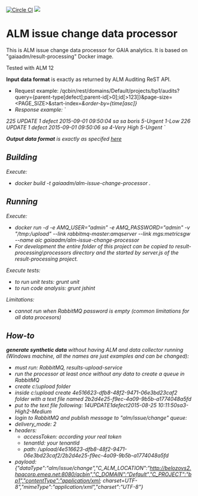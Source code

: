 [![Circle CI](https://circleci.com/gh/gaia-adm/alm-issue-change-processor.svg?style=svg)](https://circleci.com/gh/gaia-adm/alm-issue-change-processor) [![](https://badge.imagelayers.io/gaiaadm/alm-issue-change-processor:latest.svg)](https://imagelayers.io/?images=gaiaadm/alm-issue-change-processor:latest 'Get your own badge on imagelayers.io')

# ALM issue change data processor

This is ALM issue change data processor for GAIA analytics. It is based on "gaiaadm/result-processing" Docker image.

Tested with ALM 12

**Input data format** is exactly as returned by ALM Auditing ReST API.
 - Request example: /qcbin/rest/domains/Default/projects/bp1/audits?query={parent-type[defect];parent-id[>0];id[>123]}&page-size=<PAGE_SIZE>&start-index=<i>&order-by={time[asc]}
 - Response example:
 `
 <?xml version="1.0" encoding="UTF-8" standalone="yes"?>
 <Audits TotalResults="2">
     <Audit>
         <Id>225</Id>
         <Action>UPDATE</Action>
         <ParentId>1</ParentId>
         <ParentType>defect</ParentType>
         <Time>2015-09-01 09:50:04</Time>
         <User>sa</User>
         <Properties>
             <Property Label="Assigned To" Name="owner">
                 <NewValue>sa</NewValue>
                 <OldValue>boris</OldValue>
             </Property>
             <Property Label="Severity" Name="severity">
                 <NewValue>5-Urgent</NewValue>
                 <OldValue>1-Low</OldValue>
             </Property>
         </Properties>
     </Audit>
     <Audit>
         <Id>226</Id>
         <Action>UPDATE</Action>
         <ParentId>1</ParentId>
         <ParentType>defect</ParentType>
         <Time>2015-09-01 09:50:06</Time>
         <User>sa</User>
         <Properties>
             <Property Label="Severity" Name="severity">
                 <NewValue>4-Very High</NewValue>
                 <OldValue>5-Urgent</OldValue>
             </Property>
         </Properties>
     </Audit>
 </Audits>
 `

**Output data format** is exactly as specifed [here](https://github.com/gaia-adm/api-data-format)


## Building

Execute:
- docker build -t gaiaadm/alm-issue-change-processor .

## Running

Execute:
- docker run -d -e AMQ_USER="admin" -e AMQ_PASSWORD="admin" -v "/tmp:/upload" --link rabbitmq-master:amqserver --link mgs:metricsgw --name aic gaiaadm/alm-issue-change-processor
- For development the entire folder of this project can be copied to result-processing\processors directory and the started by server.js of the result-processing project.

Execute tests:
- to run unit tests: grunt unit
- to run code analysis: grunt jshint

Limitations:
- cannot run when RabbitMQ password is empty (common limitations for all data procesors)

## How-to
**generate synthetic data** without having ALM and data collector running (Windows machine, all the names are just examples and can be changed):
- must run: RabbitMQ, results-upload-service
- run the processor at least once without any data to create a queue in RabbitMQ
- create c:\upload folder
- inside c:\upload create 4e516623-dfb8-48f2-9471-06e3bd23caf2 folder with a text file named 2b2d4e25-f9ec-4a09-9b5b-a1774048a5fd
- put to the text file following: <?xml version="1.0" encoding="UTF-8" standalone="yes"?><Audits TotalResults="1"><Audit><Id>14</Id><Action>UPDATE</Action><ParentId>1</ParentId><ParentType>defect</ParentType><Time>2015-08-25 10:11:50</Time><User>sa</User><Properties><Property Label="Severity" Name="severity"><NewValue>3-High</NewValue><OldValue>2-Medium</OldValue></Property></Properties></Audit></Audits>
- login to RabbitMQ and publish message to "alm/issue/change" queue:
 - delivery_mode:	2
 - headers:
   - accessToken: according your real token
   - tenantId: your tenantId
   - path: /upload/4e516623-dfb8-48f2-9471-06e3bd23caf2/2b2d4e25-f9ec-4a09-9b5b-a1774048a5fd
 - payload: {"dataType":"alm/issue/change","C_ALM_LOCATION":"http://belozovs2.hpqcorp.emea.net:8080/qcbin","C_DOMAIN":"Default","C_PROJECT":"bp1","contentType":"application/xml; charset=UTF-8","mimeType":"application/xml","charset":"UTF-8"}
